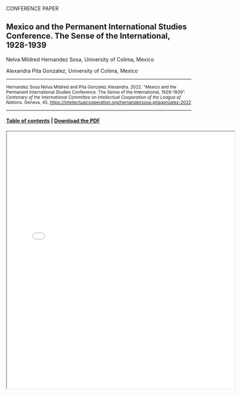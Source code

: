 CONFERENCE PAPER

## Mexico and the Permanent International Studies Conference. The Sense of the International, 1928-1939

Nelva Mildred Hernandez Sosa, University of Colima, Mexico 

Alexandra Pita Gonzalez, University of Colima, Mexico

<hr>

<small>Hernandez Sosa Nelva Mildred and Pita Gonzalez Alexandra. 2022. “Mexico and the Permanent International Studies Conference. The Sense of the International, 1928-1939”. _Centenary of the International Committee on Intellectual Cooperation of the League of Nations_. Geneva, 45. https://intellectualcooperation.org/hernandezsosa-pitagonzalez-2022</small>

<hr>

#### [Table of contents](/book-of-abstracts-2022) |  [Download the PDF](/files/hernandezsosa-pitagonzalez-2022.pdf) 

<iframe src="files/hernandezsosa-pitagonzalez-2022.pdf" width="620px" height="700px">

  
  
